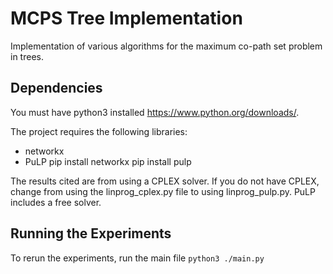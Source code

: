 # MCPS Tree Implementation
Implementation of various algorithms for the maximum co-path set problem in trees.

## Dependencies
You must have python3 installed https://www.python.org/downloads/.

The project requires the following libraries:
- networkx
- PuLP
    pip install networkx
    pip install pulp

The results cited are from using a CPLEX solver. If you do not have CPLEX, change from using the linprog_cplex.py file to using linprog_pulp.py. PuLP includes a free solver.

## Running the Experiments
To rerun the experiments, run the main file `python3 ./main.py`
